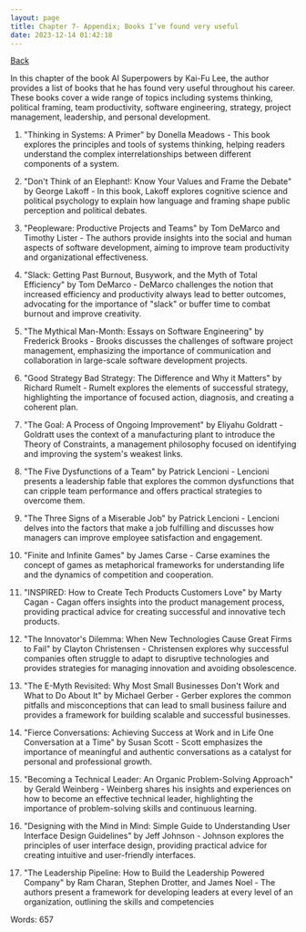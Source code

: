 ```yaml
---
layout: page
title: Chapter 7- Appendix; Books I’ve found very useful
date: 2023-12-14 01:42:18
---
```


[Back](./)


In this chapter of the book AI Superpowers by Kai-Fu Lee, the author provides a list of books that he has found very useful throughout his career. These books cover a wide range of topics including systems thinking, political framing, team productivity, software engineering, strategy, project management, leadership, and personal development.

1. "Thinking in Systems: A Primer" by Donella Meadows - This book explores the principles and tools of systems thinking, helping readers understand the complex interrelationships between different components of a system.

2. "Don't Think of an Elephant!: Know Your Values and Frame the Debate" by George Lakoff - In this book, Lakoff explores cognitive science and political psychology to explain how language and framing shape public perception and political debates.

3. "Peopleware: Productive Projects and Teams" by Tom DeMarco and Timothy Lister - The authors provide insights into the social and human aspects of software development, aiming to improve team productivity and organizational effectiveness.

4. "Slack: Getting Past Burnout, Busywork, and the Myth of Total Efficiency" by Tom DeMarco - DeMarco challenges the notion that increased efficiency and productivity always lead to better outcomes, advocating for the importance of "slack" or buffer time to combat burnout and improve creativity.

5. "The Mythical Man-Month: Essays on Software Engineering" by Frederick Brooks - Brooks discusses the challenges of software project management, emphasizing the importance of communication and collaboration in large-scale software development projects.

6. "Good Strategy Bad Strategy: The Difference and Why it Matters" by Richard Rumelt - Rumelt explores the elements of successful strategy, highlighting the importance of focused action, diagnosis, and creating a coherent plan.

7. "The Goal: A Process of Ongoing Improvement" by Eliyahu Goldratt - Goldratt uses the context of a manufacturing plant to introduce the Theory of Constraints, a management philosophy focused on identifying and improving the system's weakest links.

8. "The Five Dysfunctions of a Team" by Patrick Lencioni - Lencioni presents a leadership fable that explores the common dysfunctions that can cripple team performance and offers practical strategies to overcome them.

9. "The Three Signs of a Miserable Job" by Patrick Lencioni - Lencioni delves into the factors that make a job fulfilling and discusses how managers can improve employee satisfaction and engagement.

10. "Finite and Infinite Games" by James Carse - Carse examines the concept of games as metaphorical frameworks for understanding life and the dynamics of competition and cooperation.

11. "INSPIRED: How to Create Tech Products Customers Love" by Marty Cagan - Cagan offers insights into the product management process, providing practical advice for creating successful and innovative tech products.

12. "The Innovator's Dilemma: When New Technologies Cause Great Firms to Fail" by Clayton Christensen - Christensen explores why successful companies often struggle to adapt to disruptive technologies and provides strategies for managing innovation and avoiding obsolescence.

13. "The E-Myth Revisited: Why Most Small Businesses Don't Work and What to Do About It" by Michael Gerber - Gerber explores the common pitfalls and misconceptions that can lead to small business failure and provides a framework for building scalable and successful businesses.

14. "Fierce Conversations: Achieving Success at Work and in Life One Conversation at a Time" by Susan Scott - Scott emphasizes the importance of meaningful and authentic conversations as a catalyst for personal and professional growth.

15. "Becoming a Technical Leader: An Organic Problem-Solving Approach" by Gerald Weinberg - Weinberg shares his insights and experiences on how to become an effective technical leader, highlighting the importance of problem-solving skills and continuous learning.

16. "Designing with the Mind in Mind: Simple Guide to Understanding User Interface Design Guidelines" by Jeff Johnson - Johnson explores the principles of user interface design, providing practical advice for creating intuitive and user-friendly interfaces.

17. "The Leadership Pipeline: How to Build the Leadership Powered Company" by Ram Charan, Stephen Drotter, and James Noel - The authors present a framework for developing leaders at every level of an organization, outlining the skills and competencies

Words: 657